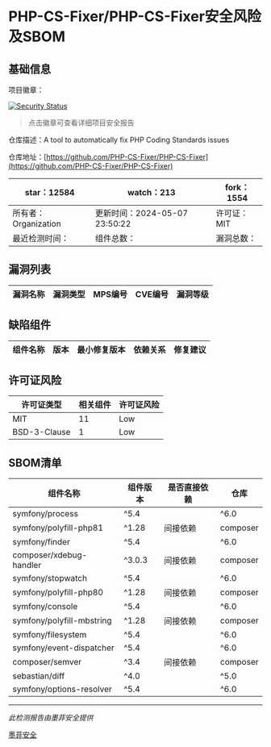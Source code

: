 # PHP-CS-Fixer/PHP-CS-Fixer安全风险及SBOM

## 基础信息

项目徽章：

[![Security Status](https://www.murphysec.com/platform3/v31/badge/1787917330881781760.svg)](https://www.murphysec.com/console/report/1698040252920889344/1787917330881781760)

> 点击徽章可查看详细项目安全报告

仓库描述：A tool to automatically fix PHP Coding Standards issues

仓库地址：[https://github.com/PHP-CS-Fixer/PHP-CS-Fixer](https://github.com/PHP-CS-Fixer/PHP-CS-Fixer)

| star：12584 | watch：213 | fork：1554 |
| ----------- | -------------- | ------------ |
| 所有者：Organization | 更新时间：2024-05-07 23:50:22 | 许可证：MIT |
| 最近检测时间： | 组件总数： | 漏洞总数： |




## 漏洞列表

| 漏洞名称 | 漏洞类型 | MPS编号 | CVE编号 | 漏洞等级 |
| ------- | ------ | ------- | ------ | ----- |





## 缺陷组件

| 组件名称 | 版本 | 最小修复版本 | 依赖关系 | 修复建议 |
| -------- | ---- | ------------ | -------- | -------- |





## 许可证风险

| 许可证类型 | 相关组件 | 许可证风险 |
| ---------- | -------- | ---------- |
|MIT|11|Low|
|BSD-3-Clause|1|Low|




## SBOM清单

| 组件名称 | 组件版本 | 是否直接依赖 | 仓库 |
| -------- | -------- | ------------ | ---- |
|symfony/process|^5.4 || ^6.0 || ^7.0|间接依赖|composer|
|symfony/polyfill-php81|^1.28|间接依赖|composer|
|symfony/finder|^5.4 || ^6.0 || ^7.0|间接依赖|composer|
|composer/xdebug-handler|^3.0.3|间接依赖|composer|
|symfony/stopwatch|^5.4 || ^6.0 || ^7.0|间接依赖|composer|
|symfony/polyfill-php80|^1.28|间接依赖|composer|
|symfony/console|^5.4 || ^6.0 || ^7.0|间接依赖|composer|
|symfony/polyfill-mbstring|^1.28|间接依赖|composer|
|symfony/filesystem|^5.4 || ^6.0 || ^7.0|间接依赖|composer|
|symfony/event-dispatcher|^5.4 || ^6.0 || ^7.0|间接依赖|composer|
|composer/semver|^3.4|间接依赖|composer|
|sebastian/diff|^4.0 || ^5.0 || ^6.0|间接依赖|composer|
|symfony/options-resolver|^5.4 || ^6.0 || ^7.0|间接依赖|composer|


------

*此检测报告由墨菲安全提供*

[墨菲安全](www.murphysec.com)